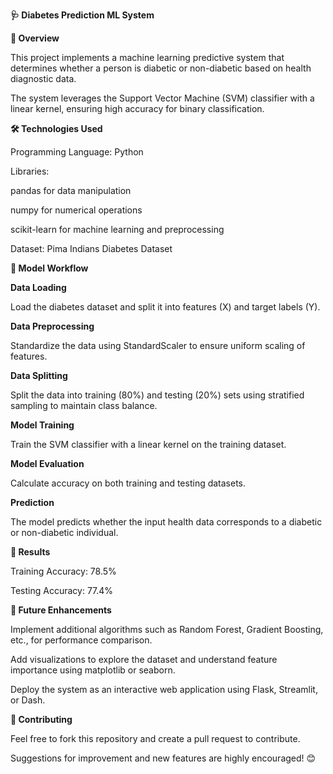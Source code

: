 **🩺 Diabetes Prediction ML System**

**📖 Overview**

This project implements a machine learning predictive system that determines whether a person is diabetic or non-diabetic based on health diagnostic data.

The system leverages the Support Vector Machine (SVM) classifier with a linear kernel, ensuring high accuracy for binary classification.

**🛠️ Technologies Used**

Programming Language: Python

Libraries:

pandas for data manipulation

numpy for numerical operations

scikit-learn for machine learning and preprocessing

Dataset: Pima Indians Diabetes Dataset

**🧪 Model Workflow**

**Data Loading**

Load the diabetes dataset and split it into features (X) and target labels (Y).

**Data Preprocessing**

Standardize the data using StandardScaler to ensure uniform scaling of features.

**Data Splitting**

Split the data into training (80%) and testing (20%) sets using stratified sampling to maintain class balance.

**Model Training**

Train the SVM classifier with a linear kernel on the training dataset.

**Model Evaluation**

Calculate accuracy on both training and testing datasets.

**Prediction**

The model predicts whether the input health data corresponds to a diabetic or non-diabetic individual.

**🧪 Results**

Training Accuracy: 78.5%

Testing Accuracy: 77.4%

**📜 Future Enhancements**

Implement additional algorithms such as Random Forest, Gradient Boosting, etc., for performance comparison.

Add visualizations to explore the dataset and understand feature importance using matplotlib or seaborn.

Deploy the system as an interactive web application using Flask, Streamlit, or Dash.

**🤝 Contributing**

Feel free to fork this repository and create a pull request to contribute.

Suggestions for improvement and new features are highly encouraged! 😊
